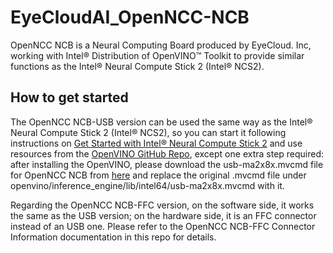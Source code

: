 # EyeCloudAI_OpenNCC-NCB

OpenNCC NCB is a Neural Computing Board produced by EyeCloud. Inc, working with Intel® Distribution of OpenVINO™ Toolkit to provide similar functions as the Intel® Neural Compute Stick 2 (Intel® NCS2).

## How to get started

The OpenNCC NCB-USB version can be used the same way as the Intel® Neural Compute Stick 2 (Intel® NCS2), so you can start it following instructions on [Get Started with Intel® Neural Compute Stick 2](https://www.intel.com/content/www/us/en/developer/articles/guide/get-started-with-neural-compute-stick.html) and use resources from the [OpenVINO GitHub Repo](https://github.com/openvinotoolkit/openvino), except one extra step required: after installing the OpenVINO, please download the usb-ma2x8x.mvcmd file for OpenNCC NCB from [here](https://github.com/EyecloudAi/openncc/blob/R22.08.01/SDK/Source/Firmware/fw/usb-ma2x8x.mvcmd) and replace the original .mvcmd file under openvino/inference_engine/lib/intel64/usb-ma2x8x.mvcmd with it.

Regarding the OpenNCC NCB-FFC version, on the software side, it works the same as the USB version; on the hardware side, it is an FFC connector instead of an USB one. Please refer to the OpenNCC NCB-FFC Connector Information documentation in this repo for details.

